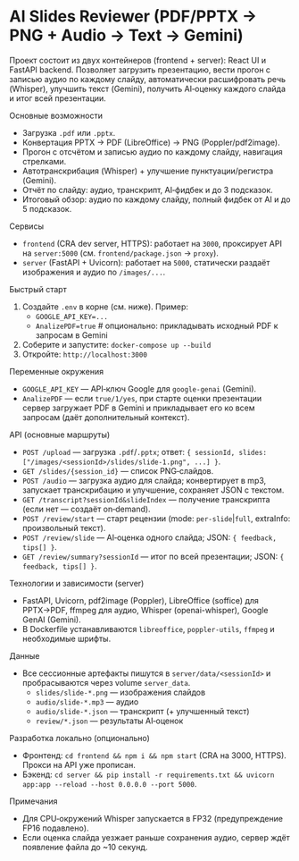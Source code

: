 # AI Slides Reviewer (PDF/PPTX → PNG + Audio → Text → Gemini)

Проект состоит из двух контейнеров (frontend + server): React UI и FastAPI backend. Позволяет загрузить презентацию, вести прогон с записью аудио по каждому слайду, автоматически расшифровать речь (Whisper), улучшить текст (Gemini), получить AI‑оценку каждого слайда и итог всей презентации.

Основные возможности
- Загрузка `.pdf` или `.pptx`.
- Конвертация PPTX → PDF (LibreOffice) → PNG (Poppler/pdf2image).
- Прогон с отсчётом и записью аудио по каждому слайду, навигация стрелками.
- Автотранскрибация (Whisper) + улучшение пунктуации/регистра (Gemini).
- Отчёт по слайду: аудио, транскрипт, AI‑фидбек и до 3 подсказок.
- Итоговый обзор: аудио по каждому слайду, полный фидбек от AI и до 5 подсказок.

Сервисы
- `frontend` (CRA dev server, HTTPS): работает на `3000`, проксирует API на `server:5000` (см. `frontend/package.json` → `proxy`).
- `server` (FastAPI + Uvicorn): работает на `5000`, статически раздаёт изображения и аудио по `/images/...`.

Быстрый старт
1. Создайте `.env` в корне (см. ниже). Пример:
   - `GOOGLE_API_KEY=...`
   - `AnalizePDF=true`  # опционально: прикладывать исходный PDF к запросам в Gemini
2. Соберите и запустите: `docker-compose up --build`
3. Откройте: `http://localhost:3000`

Переменные окружения
- `GOOGLE_API_KEY` — API‑ключ Google для `google-genai` (Gemini).
- `AnalizePDF` — если `true/1/yes`, при старте оценки презентации сервер загружает PDF в Gemini и прикладывает его ко всем запросам (даёт дополнительный контекст).

API (основные маршруты)
- `POST /upload` — загрузка `.pdf`/`.pptx`; ответ: `{ sessionId, slides: ["/images/<sessionId>/slides/slide-1.png", ...] }`.
- `GET /slides/{session_id}` — список PNG‑слайдов.
- `POST /audio` — загрузка аудио для слайда; конвертирует в mp3, запускает транскрибацию и улучшение, сохраняет JSON с текстом.
- `GET /transcript?sessionId&slideIndex` — получение транскрипта (если нет — создаёт on‑demand).
- `POST /review/start` — старт рецензии (mode: `per-slide`|`full`, extraInfo: произвольный текст).
- `POST /review/slide` — AI‑оценка одного слайда; JSON: `{ feedback, tips[] }`.
- `GET /review/summary?sessionId` — итог по всей презентации; JSON: `{ feedback, tips[] }`.

Технологии и зависимости (server)
- FastAPI, Uvicorn, pdf2image (Poppler), LibreOffice (soffice) для PPTX→PDF, ffmpeg для аудио, Whisper (openai-whisper), Google GenAI (Gemini).
- В Dockerfile устанавливаются `libreoffice`, `poppler-utils`, `ffmpeg` и необходимые шрифты.

Данные
- Все сессионные артефакты пишутся в `server/data/<sessionId>` и пробрасываются через volume `server_data`.
  - `slides/slide-*.png` — изображения слайдов
  - `audio/slide-*.mp3` — аудио
  - `audio/slide-*.json` — транскрипт (+ улучшенный текст)
  - `review/*.json` — результаты AI‑оценок

Разработка локально (опционально)
- Фронтенд: `cd frontend && npm i && npm start` (CRA на 3000, HTTPS). Прокси на API уже прописан.
- Бэкенд: `cd server && pip install -r requirements.txt && uvicorn app:app --reload --host 0.0.0.0 --port 5000`.

Примечания
- Для CPU‑окружений Whisper запускается в FP32 (предупреждение FP16 подавлено).
- Если оценка слайда уезжает раньше сохранения аудио, сервер ждёт появление файла до ~10 секунд.
